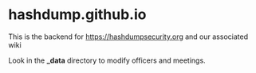 hashdump.github.io
==================

This is the backend for https://hashdumpsecurity.org and our associated wiki

Look in the **\_data** directory to modify officers and meetings.
